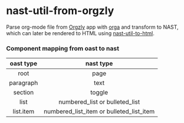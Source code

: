 # nast-util-from-orgzly

Parse org-mode file from [Orgzly](http://www.orgzly.com/) app with [orga](https://github.com/xiaoxinghu/orgajs) and transform to NAST, which can later be rendered to HTML using [nast-util-to-html](https://github.com/dragonman225/nast-util-to-html).

### Component mapping from oast to nast

| oast type |                nast type                 |
| :-------: | :--------------------------------------: |
|   root    |                   page                   |
| paragraph |                   text                   |
|  section  |                  toggle                  |
|   list    |      numbered_list or bulleted_list      |
| list.item | numbered_list_item or bulleted_list_item |

